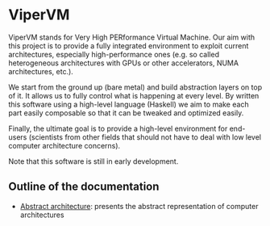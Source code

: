 # ViperVM

ViperVM stands for Very High PERformance Virtual Machine. Our aim with this
project is to provide a fully integrated environment to exploit current
architectures, especially high-performance ones (e.g. so called heterogeneous
architectures with GPUs or other accelerators, NUMA architectures, etc.).

We start from the ground up (bare metal) and build abstraction layers on top of
it. It allows us to fully control what is happening at every level. By written
this software using a high-level language (Haskell) we aim to make each part
easily composable so that it can be tweaked and optimized easily.

Finally, the ultimate goal is to provide a high-level environment for end-users
(scientists from other fields that should not have to deal with low level
computer architecture concerns).

Note that this software is still in early development.

## Outline of the documentation

* [Abstract architecture](abstract_architecture.md): presents the abstract
representation of computer architectures


